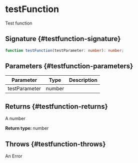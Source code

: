 # testFunction

Test function

## Signature {#testfunction-signature}

```typescript
function testFunction(testParameter: number): number;
```

## Parameters {#testfunction-parameters}


|  Parameter | Type | Description |
|  --- | --- | --- |
|  testParameter | number |  |

## Returns {#testfunction-returns}

A number

<b>Return type: </b>number

## Throws {#testfunction-throws}

An Error

